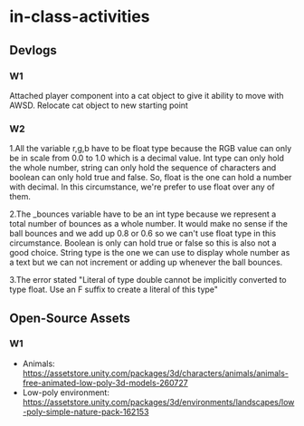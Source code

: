 # in-class-activities
## Devlogs
### W1
Attached player component into a cat object to give it ability to move with AWSD. Relocate cat object to new starting point  

### W2
1.All the variable r,g,b have to be float type because the RGB value can only be in scale from 0.0 to 1.0 which is a decimal value. Int type can only hold the whole number, string can only hold the sequence of characters and boolean can only hold true and false. So, float is the one can hold a number with decimal. In this circumstance, we're prefer to use float over any of them.

2.The _bounces variable have to be an int type because we represent a total number of bounces as a whole number. It would make no sense if the ball bounces and we add up 0.8 or 0.6 so we can't use float type in this circumstance. Boolean is only can hold true or false so this is also not a good choice. String type is the one we can use to display whole number as a text but we can not increment or adding up whenever the ball bounces.

3.The error stated "Literal of type double cannot be implicitly converted to type float. Use an F suffix to create a literal of this type"
## Open-Source Assets
### W1
- Animals: https://assetstore.unity.com/packages/3d/characters/animals/animals-free-animated-low-poly-3d-models-260727 
- Low-poly environment: https://assetstore.unity.com/packages/3d/environments/landscapes/low-poly-simple-nature-pack-162153 